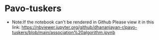 # Pavo-tuskers
* Note:If the notebook can't be rendered in Github Please view it in this link: https://nbviewer.jupyter.org/github/dhananjayan-r/pavo-tuskers/blob/main/association%20algorithm.ipynb
